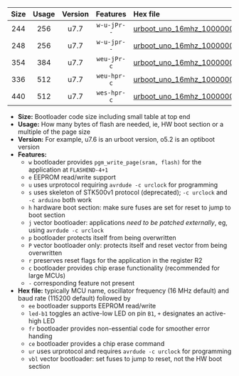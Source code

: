 |Size|Usage|Version|Features|Hex file|
|:-:|:-:|:-:|:-:|:--|
|244|256|u7.7|`w-u-jPr--`|[urboot_uno_16mhz_1000000bps_led+b5_ur_vbl.hex](https://raw.githubusercontent.com/stefanrueger/urboot.hex/main/boards/uno/fcpu_16mhz/1000000_bps/urboot_uno_16mhz_1000000bps_led+b5_ur_vbl.hex)|
|248|256|u7.7|`w-u-jpr--`|[urboot_uno_16mhz_1000000bps_led+b5_fr_ur_vbl.hex](https://raw.githubusercontent.com/stefanrueger/urboot.hex/main/boards/uno/fcpu_16mhz/1000000_bps/urboot_uno_16mhz_1000000bps_led+b5_fr_ur_vbl.hex)|
|354|384|u7.7|`weu-jPr-c`|[urboot_uno_16mhz_1000000bps_ee_led+b5_fr_ce_ur_vbl.hex](https://raw.githubusercontent.com/stefanrueger/urboot.hex/main/boards/uno/fcpu_16mhz/1000000_bps/urboot_uno_16mhz_1000000bps_ee_led+b5_fr_ce_ur_vbl.hex)|
|336|512|u7.7|`weu-hpr-c`|[urboot_uno_16mhz_1000000bps_ee_led+b5_fr_ce_ur.hex](https://raw.githubusercontent.com/stefanrueger/urboot.hex/main/boards/uno/fcpu_16mhz/1000000_bps/urboot_uno_16mhz_1000000bps_ee_led+b5_fr_ce_ur.hex)|
|440|512|u7.7|`wes-hpr-c`|[urboot_uno_16mhz_1000000bps_ee_led+b5_fr_ce.hex](https://raw.githubusercontent.com/stefanrueger/urboot.hex/main/boards/uno/fcpu_16mhz/1000000_bps/urboot_uno_16mhz_1000000bps_ee_led+b5_fr_ce.hex)|

- **Size:** Bootloader code size including small table at top end
- **Usage:** How many bytes of flash are needed, ie, HW boot section or a multiple of the page size
- **Version:** For example, u7.6 is an urboot version, o5.2 is an optiboot version
- **Features:**
  + `w` bootloader provides `pgm_write_page(sram, flash)` for the application at `FLASHEND-4+1`
  + `e` EEPROM read/write support
  + `u` uses urprotocol requiring `avrdude -c urclock` for programming
  + `s` uses skeleton of STK500v1 protocol (deprecated); `-c urclock` and `-c arduino` both work
  + `h` hardware boot section: make sure fuses are set for reset to jump to boot section
  + `j` vector bootloader: applications *need to be patched externally*, eg, using `avrdude -c urclock`
  + `p` bootloader protects itself from being overwritten
  + `P` vector bootloader only: protects itself and reset vector from being overwritten
  + `r` preserves reset flags for the application in the register R2
  + `c` bootloader provides chip erase functionality (recommended for large MCUs)
  + `-` corresponding feature not present
- **Hex file:** typically MCU name, oscillator frequency (16 MHz default) and baud rate (115200 default) followed by
  + `ee` bootloader supports EEPROM read/write
  + `led-b1` toggles an active-low LED on pin `B1`, `+` designates an active-high LED
  + `fr` bootloader provides non-essential code for smoother error handing
  + `ce` bootloader provides a chip erase command
  + `ur` uses urprotocol and requires `avrdude -c urclock` for programming
  + `vbl` vector bootloader: set fuses to jump to reset, not the HW boot section
